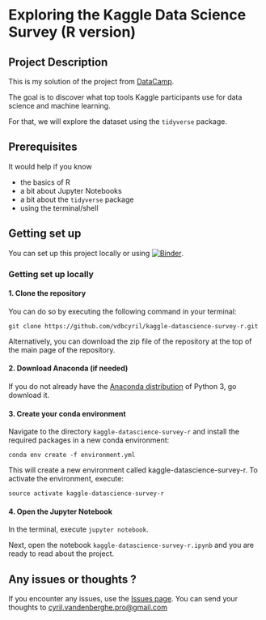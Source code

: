 # Exploring the Kaggle Data Science Survey (R version)

## Project Description

This is my solution of the project from [DataCamp](https://www.datacamp.com).

The goal is to discover what top tools Kaggle participants use for data science and machine learning.

For that, we will explore the dataset using the `tidyverse` package.

## Prerequisites

It would help if you know

* the basics of R
* a bit about Jupyter Notebooks
* a bit about the `tidyverse` package
* using the terminal/shell

## Getting set up

You can set up this project locally or using [![Binder](https://mybinder.org/badge.svg)](https://mybinder.org/v2/gh/vdbcyril/kaggle-datascience-survey-r/master?filepath=kaggle-datascience-survey-r.ipynb).

### Getting set up locally

#### 1. Clone the repository

You can do so by executing the following command in your terminal:

```
git clone https://github.com/vdbcyril/kaggle-datascience-survey-r.git
```

Alternatively, you can download the zip file of the repository at the top of the main page of the repository.

#### 2. Download Anaconda (if needed)

If you do not already have the [Anaconda distribution](https://www.anaconda.com/download/) of Python 3, go download it.

#### 3. Create your conda environment

Navigate to the directory `kaggle-datascience-survey-r` and install the required packages in a new conda environment:

```
conda env create -f environment.yml
```
This will create a new environment called kaggle-datascience-survey-r. To activate the environment, execute:

```
source activate kaggle-datascience-survey-r
```

#### 4. Open the Jupyter Notebook

In the terminal, execute `jupyter notebook`.

Next, open the notebook `kaggle-datascience-survey-r.ipynb` and you are ready to read about the project.

## Any issues or thoughts ?

If you encounter any issues, use the [Issues page](https://github.com/vdbcyril/kaggle-datascience-survey-r/issues). You can send your thoughts to cyril.vandenberghe.pro@gmail.com